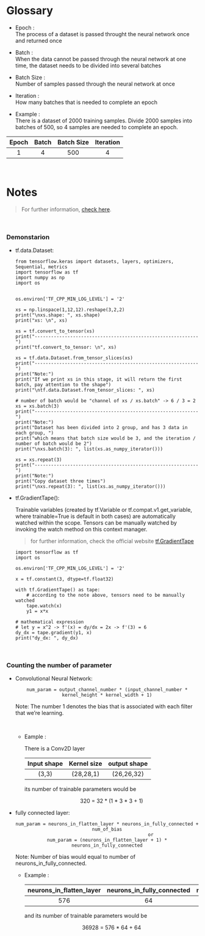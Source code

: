 # Glossary

- Epoch :<br>
The process of a dataset is passed throught the neural network once and returned once

- Batch :<br>
When the data cannot be passed through the neural network at one time, the dataset needs to be divided into several batches

- Batch Size :<br>
Number of samples passed through the neural network at once

- Iteration :<br>
How many batches that is needed to complete an epoch

- Example :<br> 
There is a dataset of 2000 training samples. Divide 2000 samples into batches of 500, so 4 samples are needed to complete an epoch.

<center>

Epoch | Batch | Batch Size | Iteration
:---: | :---: | :---: | :---:
1 | 4 | 500 | 4

</center>


<br>

# Notes
> For further information, [check here](htt:ps//towardsdatascience.com/how-to-calculate-the-number-of-parameters-in-keras-models-710683dae0ca).

<br>

### Demonstarion
- tf.data.Dataset: 
    ```
    from tensorflow.keras import datasets, layers, optimizers, Sequential, metrics
    import tensorflow as tf
    import numpy as np 
    import os


    os.environ['TF_CPP_MIN_LOG_LEVEL'] = '2'

    xs = np.linspace(1,12,12).reshape(3,2,2)
    print("\nxs.shape: ", xs.shape)
    print("xs: \n", xs)

    xs = tf.convert_to_tensor(xs)
    print("------------------------------------------------------------")
    print("tf.convert_to_tensor: \n", xs)

    xs = tf.data.Dataset.from_tensor_slices(xs)
    print("------------------------------------------------------------")
    print("Note:")
    print("If we print xs in this stage, it will return the first batch, pay attention to the shape")
    print("\ntf.data.Dataset.from_tensor_slices: ", xs)

    # number of batch would be "channel of xs / xs.batch" -> 6 / 3 = 2
    xs = xs.batch(3)
    print("------------------------------------------------------------")
    print("Note:")
    print("Dataset has been divided into 2 group, and has 3 data in each group, ")
    print("which means that batch size would be 3, and the iteration / number of batch would be 2")
    print("\nxs.batch(3): ", list(xs.as_numpy_iterator()))

    xs = xs.repeat(3)
    print("------------------------------------------------------------")
    print("Note:")
    print("Copy dataset three times")
    print("\nxs.repeat(3): ", list(xs.as_numpy_iterator()))
    ```

- tf.GradientTape():

    Trainable variables (created by tf.Variable or tf.compat.v1.get_variable, where trainable=True is default in both cases) are automatically watched within the scope. Tensors can be manually watched by invoking the watch method on this context manager.

    > for further information, check the official website [tf.GradientTape](https://www.tensorflow.org/api_docs/python/tf/GradientTape)

    ```
    import tensorflow as tf 
    import os

    os.environ['TF_CPP_MIN_LOG_LEVEL'] = '2'

    x = tf.constant(3, dtype=tf.float32)

    with tf.GradientTape() as tape:
        # according to the note above, tensors need to be manually watched
        tape.watch(x)
        y1 = x*x

    # mathematical expression
    # let y = x^2 -> f'(x) = dy/dx = 2x -> f'(3) = 6
    dy_dx = tape.gradient(y1, x)
    print("dy_dx: ", dy_dx)
    ```

<br>

### Counting the number of parameter
- Convolutional Neural Network:<br>

    <center>

    ```
    num_param = output_channel_number * (input_channel_number * kernel_height * kernel_width + 1)
    ```
    </center>

    Note: The number 1 denotes the bias that is associated with each filter that we’re learning.

    <br>

    - Eample :<br>

        There is a Conv2D layer <br>
        <center>
        
        | Input shape | Kernel size | output shape |
        | :---: | :---: | :---: |
        | (3,3) | (28,28,1) | (26,26,32) |
        </center>

        its number of trainable parameters would be <br>
        <center> 320 = 32 * (1 * 3 * 3 + 1) </center>
    
- fully connected layer:
    <center>

    ```
    num_param = neurons_in_flatten_layer * neurons_in_fully_connected + num_of_bias
                                    or
    num_param = (neurons_in_flatten_layer + 1) * neurons_in_fully_connected
    ```
    </center>
    
    Note: Number of bias would equal to number of neurons_in_fully_connected.

    - Example :
        <center>
        
        | neurons_in_flatten_layer | neurons_in_fully_connected | num_of_bias |
        | :---: | :---: | :---: |
        | 576 | 64 | 64 |
        </center>

        and its number of trainable parameters would be <br>
        <center> 36928 = 576 * 64 + 64 </center>

